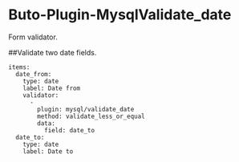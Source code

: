 # Buto-Plugin-MysqlValidate_date

Form validator.


##Validate two date fields.


```
items:
  date_from:
    type: date
    label: Date from
    validator:
      -
        plugin: mysql/validate_date
        method: validate_less_or_equal
        data:
          field: date_to
  date_to:
    type: date
    label: Date to
```


